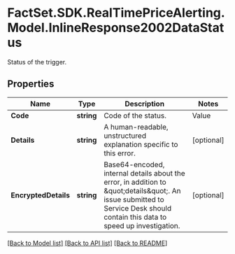 # FactSet.SDK.RealTimePriceAlerting.Model.InlineResponse2002DataStatus
Status of the trigger.

## Properties

Name | Type | Description | Notes
------------ | ------------- | ------------- | -------------
**Code** | **string** | Code of the status. | Value | Description | | - -- | - -- | | active | The trigger is active and trigger conditions are evaluated. | | inactive | The trigger is inactive and conditions do not generate alerts | | error | The trigger is in an error state, error details are noted in \&quot;details\&quot; |   | [optional] 
**Details** | **string** | A human-readable, unstructured explanation specific to this error. | [optional] 
**EncryptedDetails** | **string** | Base64-encoded, internal details about the error, in addition to \&quot;details\&quot;. An issue submitted to Service Desk should contain this data to speed up investigation. | [optional] 

[[Back to Model list]](../README.md#documentation-for-models) [[Back to API list]](../README.md#documentation-for-api-endpoints) [[Back to README]](../README.md)

